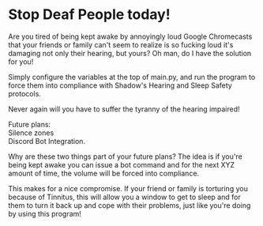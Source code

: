 # Stop Deaf People today!
Are you tired of being kept awake by annoyingly loud Google Chromecasts that your friends or family can't seem to realize is so fucking loud it's damaging not only their hearing, but yours? Oh man, do I have the solution for you!

Simply configure the variables at the top of main.py, and run the program to force them into compliance with Shadow's Hearing and Sleep Safety protocols.

Never again will you have to suffer the tyranny of the hearing impaired!


Future plans:  
Silence zones  
Discord Bot Integration.

Why are these two things part of your future plans? The idea is if you're being kept awake you can issue a bot command and for the next XYZ amount of time, the volume will be forced into compliance.  
  
This makes for a nice compromise. If your friend or family is torturing you because of Tinnitus, this will allow you a window to get to sleep and for them to turn it back up and cope with their problems, just like you're doing by using this program!
